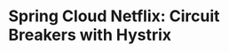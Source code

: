 


# Spring Cloud Netflix: Circuit Breakers with Hystrix
<h1><i class="fa fa-cloud fa-lg"></i></h1>
